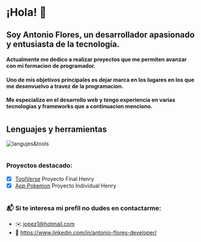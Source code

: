 
# ¡Hola! 👋 

## Soy Antonio Flores, un desarrollador apasionado y entusiasta de la tecnología.

#### Actualmente me dedico a realizar proyectos que me permiten avanzar con mi formacion de programador.

#### Uno de mis objetivos principales es dejar marca en los lugares en los que me desenvuelvo a travez de la programacion.

#### Me especializo en el desarrollo web y tengo experiencia en varias tecnologías y frameworks que a continuacion menciono.
#
## Lenguajes y herramientas
![langujes&tools](https://user-images.githubusercontent.com/76783198/182465347-06d45139-1931-4a88-b81a-a6861070c02a.svg)
#
### Proyectos destacado:

- [x] [ToolVerse](https://clienttoolverse-production.up.railway.app/) Proyecto Final Henry
- [x] [App Pokemon](https://github.com/jopez1/app-pokemon) Proyecto Individual Henry
#
### 📬 Si te interesa mi prefil no dudes en contactarme:
- ✉️ jopez1@hotmail.com
- 📌 https://www.linkedin.com/in/antonio-flores-developer/
#
<!-- ![footer](https://i.pinimg.com/originals/2f/f4/28/2ff428006f3ade5f10beac69372062ab.gif) -->